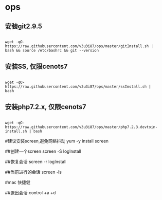 # ops

## 安装git2.9.5

````text

wget -qO- https://raw.githubusercontent.com/v3u3i87/ops/master/gitInstall.sh | bash && source /etc/bashrc && git --version

````

## 安装SS, 仅限cenots7 

````text

wget -qO- https://raw.githubusercontent.com/v3u3i87/ops/master/ssInstall.sh | bash

````


## 安装php7.2.x, 仅限cenots7 
```text

wget -qO- https://raw.githubusercontent.com/v3u3i87/ops/master/php7.2.3.devtoin-install.sh | bash

```

#建议安装screen,避免网络抖动
yum -y install screen

##创建一个screen
screen -S logInstall

##恢复会话
screen -r logInstall

##当前进行的会话
screen -ls

#mac 快捷健

##退出会话
control +a +d 
